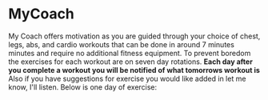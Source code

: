 # MyCoach
My Coach offers motivation as you are guided through your choice of chest, legs, abs, and cardio workouts that can be done in around 7 minutes minutes and require no additional fitness equipment. To prevent boredom the exercises for each workout are on seven day rotations.  **Each day after you complete a workout you will be notified of what tomorrows workout is** Also if you have suggestions for exercise you would like added in let me know, I'll listen. Below is one day of exercise: 
